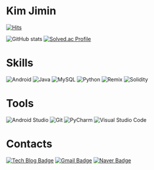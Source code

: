 # Kim Jimin

[![Hits](https://hits.seeyoufarm.com/api/count/incr/badge.svg?url=https%3A%2F%2Fgithub.com%2Fminy-genie&count_bg=%2332DE84&title_bg=%23555555&icon=&icon_color=%23E7E7E7&title=hits&edge_flat=false)](https://hits.seeyoufarm.com)

![GitHub stats](https://github-readme-stats.vercel.app/api?username=miny-genie&show_icons=true&theme=dracula)
[![Solved.ac Profile](http://mazassumnida.wtf/api/v2/generate_badge?boj=kjmin2000)](https://solved.ac/kjmin200/)

# Skills
![Android](https://img.shields.io/badge/Android-3DDC84.svg?&style=for-the-badge&logo=Android&logoColor=white)
![Java](https://img.shields.io/badge/Java-007396.svg?&style=for-the-badge&logo=Java&logoColor=white)
![MySQL](https://img.shields.io/badge/MySQL-4479A1.svg?&style=for-the-badge&logo=MySQL&logoColor=white)
![Python](https://img.shields.io/badge/Python-3776AB.svg?&style=for-the-badge&logo=Python&logoColor=white)
![Remix](https://img.shields.io/badge/Remix-000000.svg?&style=for-the-badge&logo=Remix&logoColor=white)
![Solidity](https://img.shields.io/badge/Solidity-363636.svg?&style=for-the-badge&logo=Solidity&logoColor=white)

# Tools
![Android Studio](https://img.shields.io/badge/Android%20Studio-3DDC84.svg?&style=for-the-badge&logo=Android%20Studio&logoColor=white)
![Git](https://img.shields.io/badge/Git-F05032.svg?&style=for-the-badge&logo=Git&logoColor=white)
![PyCharm](https://img.shields.io/badge/PyCharm-000000.svg?&style=for-the-badge&logo=PyCharm&logoColor=white)
![Visual Studio Code](https://img.shields.io/badge/Visual%20Studio%20Code-007ACC.svg?&style=for-the-badge&logo=Visual%20Studio%20Code&logoColor=white)

# Contacts
[![Tech Blog Badge](http://img.shields.io/badge/-Tech%20blog-black?style=flat-square&logo=github&link=https://miny-genie.tistory.com/)](https://miny-genie.tistory.com/)
[![Gmail Badge](https://img.shields.io/badge/Gmail-d14836?style=flat-square&logo=Gmail&logoColor=white&link=mailto:kjmin2000@naver.com)](mailto:kjmin2000@naver.com)
[![Naver Badge](https://img.shields.io/badge/Naver-03C75A?style=flat-square&logo=Naver&logoColor=white&link=mailto:kjmin2000@naver.com)](mailto:kjmin2000@naver.com)


<!--
**miny-genie/miny-genie** is a ✨ _special_ ✨ repository because its `README.md` (this file) appears on your GitHub profile.

Here are some ideas to get you started:

- 🔭 I’m currently working on ...
- 🌱 I’m currently learning ...
- 👯 I’m looking to collaborate on ...
- 🤔 I’m looking for help with ...
- 💬 Ask me about ...
- 📫 How to reach me: ...
- 😄 Pronouns: ...
- ⚡ Fun fact: ...
-->
